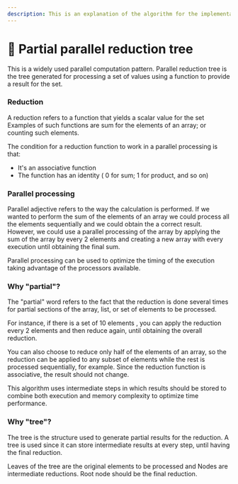 ```yaml
---
description: This is an explanation of the algorithm for the implementation requested.
---
```


# 🌳 Partial parallel reduction tree

This is a widely used parallel computation pattern. Parallel reduction tree is the tree generated for processing a set of values using a function to provide a result for the set.

### Reduction

A reduction refers to a function that yields a scalar value for the set   Examples of such functions are sum for the elements of an array; or counting such elements.

The condition for a reduction function to work in a parallel processing is that:

* It's an associative function
* The function has an identity ( 0 for sum; 1 for product, and so on)

### Parallel processing

Parallel adjective refers to the way the calculation is performed. If we wanted to perform the sum of the elements of an array we could process all the elements sequentially and we could obtain the a correct result. However, we could use a parallel processing of the array by applying the sum of the array by every 2 elements and creating a new array with every execution until obtaining the final sum.

Parallel processing can be used to optimize the timing of the execution taking advantage of the processors available.

### Why "partial"?

The "partial"  word refers to  the fact that the reduction is done several times for partial sections of the array, list, or set of elements to be processed.

For instance, if there is a set of 10 elements , you can apply the reduction every 2 elements and then reduce again, until obtaining the overall reduction.

You can also choose to reduce only half of the elements of an array, so the reduction can be applied to any subset of elements while the rest is processed sequentially, for example. Since the reduction function is associative, the result should not change.

This algorithm uses intermediate steps in which results should be stored to combine both execution and memory complexity to optimize time performance.



### Why "tree"?

The tree is the structure used to generate partial results for the reduction. A tree is used since it can store intermediate results at every step, until having the final reduction.

Leaves of the tree are the original elements to be processed and Nodes are intermediate reductions. Root node should be the final reduction.







